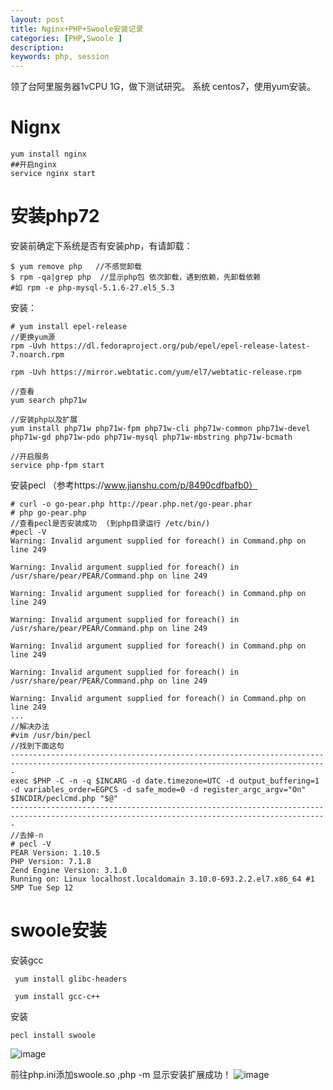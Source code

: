 ```yaml
---
layout: post
title: Nginx+PHP+Swoole安装记录
categories: [PHP,Swoole ]
description:
keywords: php, session
---
```

领了台阿里服务器1vCPU 1G，做下测试研究。
系统 centos7，使用yum安装。
# Nignx
```
yum install nginx
##开启nginx
service nginx start
```

# 安装php72
安装前确定下系统是否有安装php，有请卸载：
```
$ yum remove php   //不感觉卸载
$ rpm -qa|grep php  //显示php包 依次卸载，遇到依赖，先卸载依赖
#如 rpm -e php-mysql-5.1.6-27.el5_5.3
```
安装：
```
# yum install epel-release
//更换yum源
rpm -Uvh https://dl.fedoraproject.org/pub/epel/epel-release-latest-7.noarch.rpm

rpm -Uvh https://mirror.webtatic.com/yum/el7/webtatic-release.rpm

//查看
yum search php71w

//安装php以及扩展
yum install php71w php71w-fpm php71w-cli php71w-common php71w-devel php71w-gd php71w-pdo php71w-mysql php71w-mbstring php71w-bcmath

//开启服务
service php-fpm start
```

安装pecl （参考https://www.jianshu.com/p/8490cdfbafb0）
```
# curl -o go-pear.php http://pear.php.net/go-pear.phar
# php go-pear.php
//查看pecl是否安装成功  (到php目录运行 /etc/bin/)
#pecl -V
Warning: Invalid argument supplied for foreach() in Command.php on line 249

Warning: Invalid argument supplied for foreach() in /usr/share/pear/PEAR/Command.php on line 249

Warning: Invalid argument supplied for foreach() in Command.php on line 249

Warning: Invalid argument supplied for foreach() in /usr/share/pear/PEAR/Command.php on line 249

Warning: Invalid argument supplied for foreach() in Command.php on line 249

Warning: Invalid argument supplied for foreach() in /usr/share/pear/PEAR/Command.php on line 249

Warning: Invalid argument supplied for foreach() in Command.php on line 249
...
//解决办法
#vim /usr/bin/pecl
//找到下面这句
---------------------------------------------------------------------------------------------------------------------------------------------
exec $PHP -C -n -q $INCARG -d date.timezone=UTC -d output_buffering=1 -d variables_order=EGPCS -d safe_mode=0 -d register_argc_argv="On" $INCDIR/peclcmd.php "$@"
---------------------------------------------------------------------------------------------------------------------------------------------
//去掉-n
# pecl -V
PEAR Version: 1.10.5
PHP Version: 7.1.8
Zend Engine Version: 3.1.0
Running on: Linux localhost.localdomain 3.10.0-693.2.2.el7.x86_64 #1 SMP Tue Sep 12
```

# swoole安装
安装gcc
```
 yum install glibc-headers

 yum install gcc-c++
```
安装
```
pecl install swoole
```
![image](https://note.youdao.com/yws/res/41627/WEBRESOURCE2be1e463266f78e2860c45b635fb9d0d)


前往php.ini添加swoole.so ,php -m 显示安装扩展成功！
![image](https://note.youdao.com/yws/res/41632/WEBRESOURCE493f459d63cc94d47f967b1556fadc60)